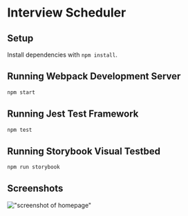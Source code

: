 # Interview Scheduler

## Setup

Install dependencies with `npm install`.

## Running Webpack Development Server

```sh
npm start
```

## Running Jest Test Framework

```sh
npm test
```

## Running Storybook Visual Testbed

```sh
npm run storybook
```

## Screenshots

!["screenshot of homepage"](https://github.com/cascobie/scheduler/blob/master/public/images/home.png?raw=true)